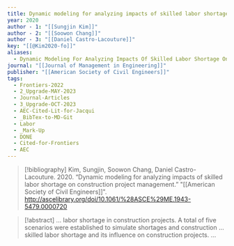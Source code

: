 ```yaml
---
title: Dynamic modeling for analyzing impacts of skilled labor shortage on construction project management
year: 2020
author - 1: "[[Sungjin Kim]]"
author - 2: "[[Soowon Chang]]"
author - 3: "[[Daniel Castro-Lacouture]]"
key: "[[@Kim2020-fo]]"
aliases:
  - Dynamic Modeling For Analyzing Impacts Of Skilled Labor Shortage On Construction Project Management
journal: "[[Journal of Management in Engineering]]"
publisher: "[[American Society of Civil Engineers]]"
tags:
  - Frontiers-2022
  - 2_Upgrade-MAY-2023
  - Journal-Articles
  - 3_Upgrade-OCT-2023
  - AEC-Cited-Lit-for-Jacqui
  - _BibTex-to-MD-Git
  - Labor
  - _Mark-Up
  - DONE
  - Cited-for-Frontiers
  - AEC
---
```


> [!bibliography]
> Kim, Sungjin, Soowon Chang, Daniel Castro-Lacouture. 2020. “Dynamic modeling for analyzing impacts of skilled labor shortage on construction project management.” "[[American Society of Civil Engineers]]". http://ascelibrary.org/doi/10.1061/%28ASCE%29ME.1943-5479.0000720

> [!abstract]
> … labor shortage in construction projects. A total of five scenarios were established to simulate shortages and construction … skilled labor shortage and its influence on construction projects. …